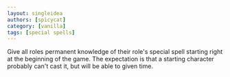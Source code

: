 ```yaml
---
layout: singleidea
authors: [spicycat]
category: [vanilla]
tags: [special spells]
---
```

Give all roles permanent knowledge of their role's special spell starting right
at the beginning of the game. The expectation is that a starting character
probably can't cast it, but will be able to given time.
